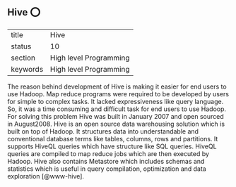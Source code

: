 ## Hive :o:


|          |                        |
| -------- | ---------------------- |
| title    | Hive                   | 
| status   | 10                     |
| section  | High level Programming |
| keywords | High level Programming |


     
The reason behind development of Hive is making it easier for end
users to use Hadoop. Map reduce programs were required to be developed
by users for simple to complex tasks. It lacked expressiveness like
query language. So, it was a time consuming and difficult task for end
users to use Hadoop. For solving this problem Hive was built in
January 2007 and open sourced in August2008.  Hive is an open source
data warehousing solution which is built on top of Hadoop. It
structures data into understandable and conventional database terms
like tables, columns, rows and partitions. It supports HiveQL queries
which have structure like SQL queries. HiveQL queries are compiled to
map reduce jobs which are then executed by Hadoop.  Hive also contains
Metastore which includes schemas and statistics which is useful in
query compilation, optimization and data exploration [@www-hive].



